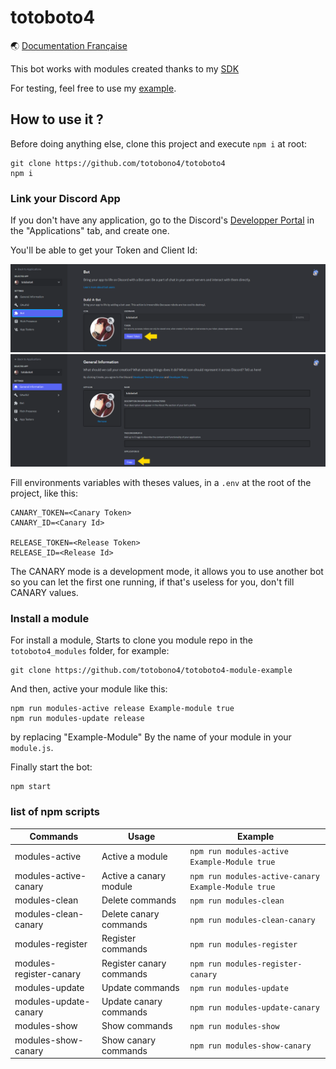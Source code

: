 # totoboto4

🌏 [Documentation Française](README.fr.md)

This bot works with modules created thanks to my [SDK](https://github.com/totobono4/totoboto4-module-SDK)

For testing, feel free to use my [example](https://github.com/totobono4/totoboto4-module-example).

## How to use it ?

Before doing anything else, clone this project and execute `npm i` at root:
```shell
git clone https://github.com/totobono4/totoboto4
npm i
```

### Link your Discord App

If you don't have any application, go to the Discord's [Developper Portal](https://discord.com/developers/applications) in the "Applications" tab, and create one.

You'll be able to get your Token and Client Id:

![Get Token](./ressources/Get_Token.png)
![Get Client](./ressources/Get_Client_Id.png)

Fill environments variables with theses values, in a `.env` at the root of the project, like this:

```env
CANARY_TOKEN=<Canary Token>
CANARY_ID=<Canary Id>

RELEASE_TOKEN=<Release Token>
RELEASE_ID=<Release Id>
```

The CANARY mode is a development mode, it allows you to use another bot so you can let the first one running, if that's useless for you, don't fill CANARY values.

### Install a module

For install a module, Starts to clone you module repo in the `totoboto4_modules` folder, for example:

```shell
git clone https://github.com/totobono4/totoboto4-module-example
```

And then, active your module like this:

```shell
npm run modules-active release Example-module true
npm run modules-update release
```
by replacing "Example-Module" By the name of your module in your `module.js`.

Finally start the bot:
```shell
npm start
```

### list of npm scripts

Commands                | Usage                    | Example
----------------------- | ------------------------ | -
modules-active          | Active a module          | `npm run modules-active Example-Module true`
modules-active-canary   | Active a canary module   | `npm run modules-active-canary Example-Module true`
modules-clean           | Delete commands          | `npm run modules-clean`
modules-clean-canary    | Delete canary commands   | `npm run modules-clean-canary`
modules-register        | Register commands        | `npm run modules-register`
modules-register-canary | Register canary commands | `npm run modules-register-canary`
modules-update          | Update commands          | `npm run modules-update`
modules-update-canary   | Update canary commands   | `npm run modules-update-canary`
modules-show            | Show commands            | `npm run modules-show`
modules-show-canary     | Show canary commands     | `npm run modules-show-canary`
